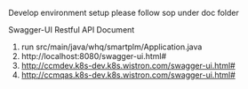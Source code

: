 Develop environment setup please follow sop under doc folder 

Swagger-UI Restful API Document
1. run src/main/java/whq/smartplm/Application.java
2. http://localhost:8080/swagger-ui.html#
3. http://ccmdev.k8s-dev.k8s.wistron.com/swagger-ui.html#
4. http://ccmqas.k8s-dev.k8s.wistron.com/swagger-ui.html#

